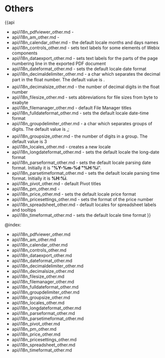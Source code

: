 Others
=======

{{api
- api/i18n_pdfviewer_other.md - 
- api/i18n_am_other.md - 
- api/i18n_calendar_other.md - the default locale months and days names
- api/i18n_controls_other.md - sets text labels for some elements of Webix components
- api/i18n_dataexport_other.md - sets text labels for the parts of the page numbering line in the exported PDF document
- api/i18n_dateformat_other.md - sets the default locale date format
- api/i18n_decimaldelimiter_other.md - a char which separates the decimal part in the float number. The default value  is &#148;.&#148;
- api/i18n_decimalsize_other.md - the number of decimal digits in the float number
- api/i18n_filesize_other.md - sets abbreviations for file sizes from byte to exabyte
- api/i18n_filemanager_other.md - default File Manager titles
- api/i18n_fulldateformat_other.md - sets the default locale date-time format
- api/i18n_groupdelimiter_other.md - a char which separates groups of digits. The default value is &#148;,&#148;;
- api/i18n_groupsize_other.md - the number of digits in a group. The default value is 3
- api/i18n_locales_other.md - creates a new locale
- api/i18n_longdateformat_other.md - sets the default locale the long-date format
- api/i18n_parseformat_other.md - sets the default locale parsing date format. Initially it is "**%Y-%m-%d "%H:%i**".
- api/i18n_parsetimeformat_other.md - sets the default locale parsing time format. Initially it is **%H:%i**.
- api/i18n_pivot_other.md - default Pivot titles
- api/i18n_pm_other.md - 
- api/i18n_price_other.md - sets the default locale price format
- api/i18n_pricesettings_other.md - sets the format of the price number
- api/i18n_spreadsheet_other.md - default locales for spreadsheet labels and tooltips
- api/i18n_timeformat_other.md - sets the default locale time format
}}

@index:
- api/i18n_pdfviewer_other.md
- api/i18n_am_other.md
- api/i18n_calendar_other.md
- api/i18n_controls_other.md
- api/i18n_dataexport_other.md
- api/i18n_dateformat_other.md
- api/i18n_decimaldelimiter_other.md
- api/i18n_decimalsize_other.md
- api/i18n_filesize_other.md
- api/i18n_filemanager_other.md
- api/i18n_fulldateformat_other.md
- api/i18n_groupdelimiter_other.md
- api/i18n_groupsize_other.md
- api/i18n_locales_other.md
- api/i18n_longdateformat_other.md
- api/i18n_parseformat_other.md
- api/i18n_parsetimeformat_other.md
- api/i18n_pivot_other.md
- api/i18n_pm_other.md
- api/i18n_price_other.md
- api/i18n_pricesettings_other.md
- api/i18n_spreadsheet_other.md
- api/i18n_timeformat_other.md


